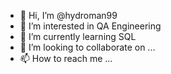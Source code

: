 - 👋 Hi, I’m @hydroman99
- 👀 I’m interested in QA Engineering
- 🌱 I’m currently learning SQL
- 💞️ I’m looking to collaborate on ...
- 📫 How to reach me ...

<!---
hydroman99/hydroman99 is a ✨ special ✨ repository because its `README.md` (this file) appears on your GitHub profile.
You can click the Preview link to take a look at your changes.
--->
